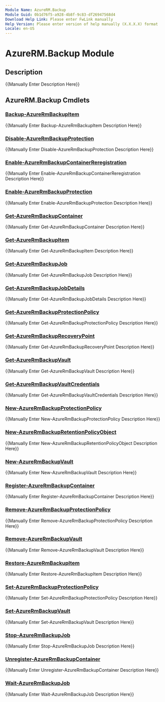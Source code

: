 ```yaml
---
Module Name: AzureRM.Backup
Module Guid: 0b1d76f5-a928-4b8f-9c83-df26947568d4
Download Help Link: Please enter FwLink manually
Help Version: Please enter version of help manually (X.X.X.X) format
Locale: en-US
---
```


# AzureRM.Backup Module
## Description
{{Manually Enter Description Here}}

## AzureRM.Backup Cmdlets
### [Backup-AzureRmBackupItem](Backup-AzureRmBackupItem.md)
{{Manually Enter Backup-AzureRmBackupItem Description Here}}

### [Disable-AzureRmBackupProtection](Disable-AzureRmBackupProtection.md)
{{Manually Enter Disable-AzureRmBackupProtection Description Here}}

### [Enable-AzureRmBackupContainerReregistration](Enable-AzureRmBackupContainerReregistration.md)
{{Manually Enter Enable-AzureRmBackupContainerReregistration Description Here}}

### [Enable-AzureRmBackupProtection](Enable-AzureRmBackupProtection.md)
{{Manually Enter Enable-AzureRmBackupProtection Description Here}}

### [Get-AzureRmBackupContainer](Get-AzureRmBackupContainer.md)
{{Manually Enter Get-AzureRmBackupContainer Description Here}}

### [Get-AzureRmBackupItem](Get-AzureRmBackupItem.md)
{{Manually Enter Get-AzureRmBackupItem Description Here}}

### [Get-AzureRmBackupJob](Get-AzureRmBackupJob.md)
{{Manually Enter Get-AzureRmBackupJob Description Here}}

### [Get-AzureRmBackupJobDetails](Get-AzureRmBackupJobDetails.md)
{{Manually Enter Get-AzureRmBackupJobDetails Description Here}}

### [Get-AzureRmBackupProtectionPolicy](Get-AzureRmBackupProtectionPolicy.md)
{{Manually Enter Get-AzureRmBackupProtectionPolicy Description Here}}

### [Get-AzureRmBackupRecoveryPoint](Get-AzureRmBackupRecoveryPoint.md)
{{Manually Enter Get-AzureRmBackupRecoveryPoint Description Here}}

### [Get-AzureRmBackupVault](Get-AzureRmBackupVault.md)
{{Manually Enter Get-AzureRmBackupVault Description Here}}

### [Get-AzureRmBackupVaultCredentials](Get-AzureRmBackupVaultCredentials.md)
{{Manually Enter Get-AzureRmBackupVaultCredentials Description Here}}

### [New-AzureRmBackupProtectionPolicy](New-AzureRmBackupProtectionPolicy.md)
{{Manually Enter New-AzureRmBackupProtectionPolicy Description Here}}

### [New-AzureRmBackupRetentionPolicyObject](New-AzureRmBackupRetentionPolicyObject.md)
{{Manually Enter New-AzureRmBackupRetentionPolicyObject Description Here}}

### [New-AzureRmBackupVault](New-AzureRmBackupVault.md)
{{Manually Enter New-AzureRmBackupVault Description Here}}

### [Register-AzureRmBackupContainer](Register-AzureRmBackupContainer.md)
{{Manually Enter Register-AzureRmBackupContainer Description Here}}

### [Remove-AzureRmBackupProtectionPolicy](Remove-AzureRmBackupProtectionPolicy.md)
{{Manually Enter Remove-AzureRmBackupProtectionPolicy Description Here}}

### [Remove-AzureRmBackupVault](Remove-AzureRmBackupVault.md)
{{Manually Enter Remove-AzureRmBackupVault Description Here}}

### [Restore-AzureRmBackupItem](Restore-AzureRmBackupItem.md)
{{Manually Enter Restore-AzureRmBackupItem Description Here}}

### [Set-AzureRmBackupProtectionPolicy](Set-AzureRmBackupProtectionPolicy.md)
{{Manually Enter Set-AzureRmBackupProtectionPolicy Description Here}}

### [Set-AzureRmBackupVault](Set-AzureRmBackupVault.md)
{{Manually Enter Set-AzureRmBackupVault Description Here}}

### [Stop-AzureRmBackupJob](Stop-AzureRmBackupJob.md)
{{Manually Enter Stop-AzureRmBackupJob Description Here}}

### [Unregister-AzureRmBackupContainer](Unregister-AzureRmBackupContainer.md)
{{Manually Enter Unregister-AzureRmBackupContainer Description Here}}

### [Wait-AzureRmBackupJob](Wait-AzureRmBackupJob.md)
{{Manually Enter Wait-AzureRmBackupJob Description Here}}

